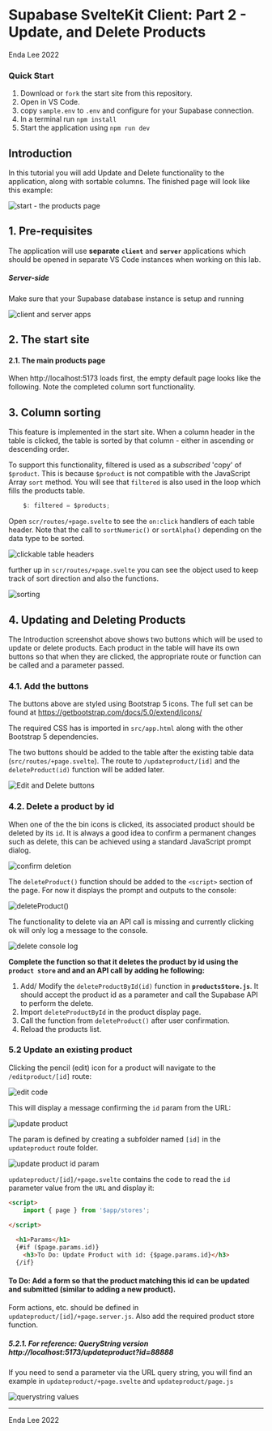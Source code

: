 # Supabase SvelteKit Client:  Part 2 - Update, and Delete Products

Enda Lee 2022

### Quick Start

1. Download or `fork` the start site from this repository.
2. Open in VS Code.
3. copy `sample.env` to `.env` and configure for your Supabase connection.
4. In a terminal run `npm install`
5. Start the application using `npm run dev`



## Introduction

In this tutorial you will add Update and Delete functionality to the application, along with sortable columns. The finished page will look like this example:

![start - the products page](./media/start.png)

## 1. Pre-requisites

The application will use **separate** **`client`** and **`server`** applications which should be opened in separate VS Code instances when working on this lab.

##### Server-side

Make sure that your Supabase database instance is setup and running

![client and server apps](./media/supabase_dash.png)





## 2. The start site

#### 2.1. The main products page

When http://localhost:5173 loads first, the empty default page looks like the following. Note the completed column sort functionality.



## 3. Column sorting

This feature is implemented in the start site. When a column header in the table is clicked, the table is sorted by that column - either in ascending or descending order.

To support this functionality, filtered is used as a *subscribed* 'copy' of `$product`. This is because `$product` is not compatible with the JavaScript Array `sort` method.   You will see that `filtered` is also used in the loop which fills the products table.

```javascript
	$: filtered = $products;
```



Open `scr/routes/+page.svelte` to see the `on:click` handlers of each table header. Note that the call to `sortNumeric()` or `sortAlpha()` depending on the data type to be sorted. 

![clickable table headers](./media/sorting_table_headers.png)



further up in  `scr/routes/+page.svelte` you can see the object used to keep track of sort direction and also the functions.

![sorting](./media/column_sorting_functions.png)



## 4. Updating and Deleting Products

The Introduction screenshot above shows two buttons which will be used to update or delete products. Each product in the table will have its own buttons so that when they are clicked, the appropriate route or function can be called and a parameter passed.

 

### 4.1. Add the buttons

The buttons above are styled using Bootstrap 5 icons. The full set can be found at https://getbootstrap.com/docs/5.0/extend/icons/

The required CSS has is imported in `src/app.html` along with the other Bootstrap 5 dependencies.

The two buttons should be added to the table after the existing table data (`src/routes/+page.svelte`). The route to `/updateproduct/[id]` and the `deleteProduct(id)` function will be added later.

![Edit and Delete buttons](./media/add_buttons.png)



### 4.2. Delete a product by id

When one of the the bin icons is clicked, its associated product should be deleted by its `id`. It is always a good idea to confirm a permanent changes such as delete, this can be achieved using a standard JavaScript prompt dialog. 

![confirm deletion](./media/delete_confirm.png)



The `deleteProduct()` function should be added to the `<script>` section of the page. For now it displays the prompt and outputs to the console:

![deleteProduct()](./media/delete_product_function.png)



The functionality to delete via an API call is missing and currently clicking ok will only log a message to the console.

![delete console log](./media/delete_console.png)



**Complete the function so that it deletes the product by id using the `product store` and and an API call by adding he following:**

1. Add/ Modify the `deleteProductById(id)` function in **`productsStore.js`**. It should accept the product id as a parameter and call the Supabase API to perform the delete.
2. Import `deleteProductById` in the product display page.
3. Call the function from `deleteProduct()` after user confirmation.
4. Reload the products list.



### 5.2 Update an existing product

Clicking the pencil (edit) icon for a product will navigate to the `/editproduct/[id]` route:

![edit code](./media/edit_link.png)



This will display a message confirming the `id` param from the URL: 

![update product](./media/updateproduct_route.png)





The param is defined by creating a subfolder named `[id]` in the `updateproduct` route folder. 

![update product id param](./media/updateproduct_id_route.png)

`updateproduct/[id]/+page.svelte` contains the code to read the `id` parameter value from the `URL` and display it:

```html
<script>
    import { page } from '$app/stores';

</script>
  
  <h1>Params</h1>
  {#if ($page.params.id)}
    <h3>To Do: Update Product with id: {$page.params.id}</h3>
  {/if}
```

#### **To Do:** Add a form so that the product matching this id can be updated and submitted (similar to adding a new product).

Form actions, etc. should be defined in `updateproduct/[id]/+page.server.js`. Also add the required product store function.



##### 5.2.1. For reference: QueryString version http://localhost:5173/updateproduct?id=88888

If you need to send a parameter via the URL query string, you will find an example in `updateproduct/+page.svelte` and `updateproduct/page.js` 

![querystring values](./media/querystring_url.png)



------

Enda Lee 2022
